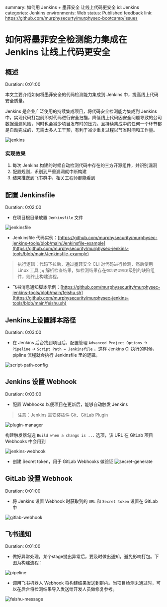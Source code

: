 summary: 如何用 Jenkins + 墨菲安全 让线上代码更安全
id: Jenkins
categories: Jenkins
environments: Web
status: Published
feedback link: https://github.com/murphysecurty/murphysec-bootcamp/issues

# 如何将墨菲安全检测能力集成在 Jenkins 让线上代码更安全

## 概述

Duration: 0:01:00

本文主要介绍如何将墨菲安全的代码检测能力集成到 Jenkins 中，提高线上代码安全质量。

Jenkins 是企业广泛使用的持续集成项目，将代码安全检测能力集成到 Jenkins 中，实现代码打包前即对代码进行安全扫描，降低线上代码因安全问题导致的公司数据泄漏风险，同时也会减少项目发布时的压力。且持续集成中的任何一个环节都是自动完成的，无需太多人工干预，有利于减少重复过程以节省时间和工作量。

![jenkins](./image/jenkins.png)


### 实现效果

1. 每次 Jenkins 构建的时候自动检测代码中存在的三方开源组件，并识别漏洞
2. 配置规则，识别到严重漏洞就中断构建
3. 结果推送到飞书群中，相关工程师都能看到

## 配置 Jenkinsfile

Duration: 0:02:00

- 在项目根目录放置 `Jenkinsfile` 文件

![jenkinsfile](./image/jenkinsfile.png)

- Jenkinsfile 代码实例：[https://github.com/murphysecurity/murphysec-jenkins-tools/blob/main/Jenkinsfile-example](https://github.com/murphysecurity/murphysec-jenkins-tools/blob/main/Jenkinsfile-example)

> 执行逻辑：代码下拉后，通过墨菲安全 CLI 对代码进行检测，然后使用 Linux 工具 `jq` 解析检查结果，如检测结果存在`强烈建议修复`级别的缺陷组件，则终止构建流程。

- 飞书消息通知脚本示例：[https://github.com/murphysecurity/murphysec-jenkins-tools/blob/main/feishu.sh](https://github.com/murphysecurity/murphysec-jenkins-tools/blob/main/feishu.sh)


## Jenkins上设置脚本路径

Duration: 0:03:00

- 在 Jenkins 后台找到项目后，配置管理 `Advanced Project Options` -> `Pipeline` -> `Script Path = Jenkinsfile` ，这样 Jenkins CI 执行的时候，pipline 流程就会执行 Jenkinsfile 里的逻辑。

![script-path-config](./image/script_path_config.png)

## Jenkins 设置 Webhook

Duration: 0:03:00

- 配置 Webhooks 以便项目在更新后，能够自动触发 Jenkins

> 注意：Jenkins 需安装插件 Git、GitLab Plugin

![plugin-manager](./image/plugin_manager.png)

构建触发器勾选 `Build when a changs is ...` 选项，该 URL 在 GitLab 项目 Webhooks 中会用到

![jenkins-webhook](./image/jenkins_webhook.png)

- 创建 Secret token，用于 GitLab Webhooks 做验证
![secret-generate](./image/secret_generate.png)

## GitLab 设置 Webhook

Duration: 0:01:00

- 将 Jenkins 设置 Webhook 时获取到的 `URL` 和 `Secret token` 设置在 GitLab 中

![gitlab-webhook](./image/gitlab_webhook.png)

## 飞书通知

Duration: 0:01:00

- 做好异常处理，某个stage抛出异常后，要及时做出通知，避免影响打包。下图为构建流程：

![pipeline](./image/pipeline.png)

- 调用飞书机器人 Webhook 将构建结果发送到群内。当项目检测未通过时，可以在后台将检测结果导入发送给开发人员做修复参考。

![feishu-message](./image/feishu_message.png)
